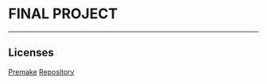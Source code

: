 # FINAL PROJECT
-----------------------------
## Licenses
[Premake](premake5.LICENSE.txt)
[Repository](LICENSE)

